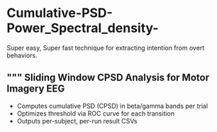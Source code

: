 # Cumulative-PSD-Power_Spectral_density-
Super easy, Super fast technique for extracting intention from overt behaviors. 

"""
Sliding Window CPSD Analysis for Motor Imagery EEG
--------------------------------------------------
- Computes cumulative PSD (CPSD) in beta/gamma bands per trial
- Optimizes threshold via ROC curve for each transition
- Outputs per-subject, per-run result CSVs
  
